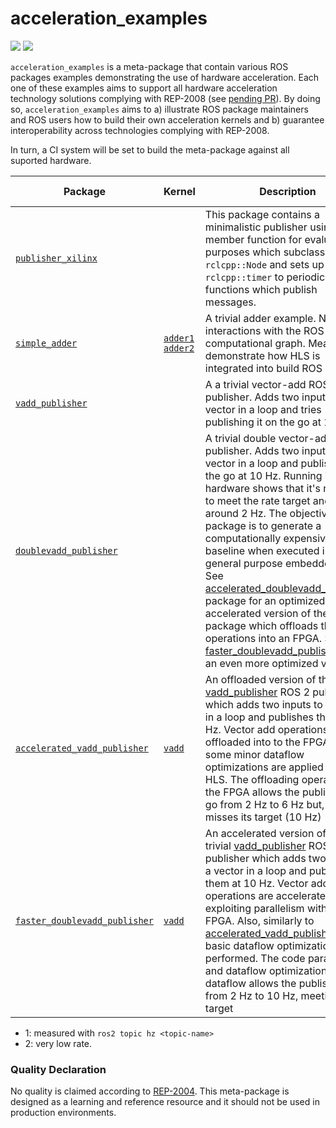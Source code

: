 # acceleration_examples

[![](https://img.shields.io/badge/hardware_acceleration-KV260-ec1c24.svg)](https://www.xilinx.com/products/som/kria/kv260-vision-starter-kit.html)
[![](https://img.shields.io/badge/hardware_acceleration-ZCU102-ec1c24.svg)](https://www.xilinx.com/products/boards-and-kits/ek-u1-zcu102-g.html)


`acceleration_examples` is a meta-package that contain various ROS packages examples demonstrating the use of hardware acceleration. Each one of these examples aims to support all hardware acceleration technology solutions complying with REP-2008 (see [pending PR](https://github.com/ros-infrastructure/rep/pull/324)). By doing so, `acceleration_examples` aims to a) illustrate ROS package maintainers and ROS users how to build their own acceleration kernels and b) guarantee interoperability across technologies complying with REP-2008.

In turn, a CI system will be set to build the meta-package against all suported hardware.


| Package | Kernel     | Description |   Acceleration factor | Technology | CPU baseline | Accelerated  |
|---------|------------|-------------|-----------------------|------------|--------------|--------------|
|[`publisher_xilinx`](publisher_xilinx) | | This package contains a minimalistic publisher using a member function for evaluation purposes which subclasses `rclcpp::Node` and sets up an `rclcpp::timer` to periodically call functions which publish messages. |   |  |  |
|[`simple_adder`](simple_adder) | [`adder1`](https://github.com/ros-acceleration/acceleration_examples/blob/main/simple_adder/src/adder1.cpp) [`adder2`](https://github.com/ros-acceleration/acceleration_examples/blob/main/simple_adder/src/adder2.cpp) | A trivial adder example. No interactions with the ROS 2 computational graph. Meant to demonstrate how HLS is integrated into build ROS 2 flows. |  N/A | KV260 | N/A |  |
|[`vadd_publisher`](vadd_publisher) | | A a trivial vector-add ROS 2 publisher. Adds two inputs to a vector in a loop and tries publishing it on the go at 10 Hz. |  | KV260 | 10 Hz<sup>[1](#myfootnote1)</sup> | |
|[`doublevadd_publisher`](doublevadd_publisher) | | A trivial double vector-add ROS 2 publisher. Adds two inputs to a vector in a loop and publishes on the go at 10 Hz. Running in hardware shows that it's not able to meet the rate target and stays at around 2 Hz. The objective of this package is to generate a computationally expensive baseline when executed in a general purpose embedded CPU. See [accelerated_doublevadd_publisher](accelerated_doublevadd_publisher) package for an optimized and accelerated version of the same package which offloads the vector operations into an FPGA. See [faster_doublevadd_publisher](faster_doublevadd_publisher) for an even more optimized version. |  | KV260 | 2 Hz<sup>[1](#myfootnote1)</sup> | |
| [`accelerated_vadd_publisher`](accelerated_doublevadd_publisher) | [`vadd`](https://github.com/ros-acceleration/acceleration_examples/blob/main/accelerated_doublevadd_publisher/src/vadd.cpp)  |  An offloaded version of the trivial [vadd_publisher](vadd_publisher) ROS 2 publisher which adds two inputs to a vector in a loop and publishes them at 10 Hz. Vector add operations are offloaded into to the FPGA and some minor dataflow optimizations are applied using HLS. The offloading operation into the FPGA allows the publisher to go from 2 Hz to 6 Hz but, still misses its target (10 Hz)  |      3x    |  KV260 |  2 Hz<sup>[1](#myfootnote1)</sup>  | 6 Hz<sup>[1](#myfootnote1)</sup> |
| [`faster_doublevadd_publisher`](faster_doublevadd_publisher) | [`vadd`](https://github.com/ros-acceleration/acceleration_examples/blob/main/faster_doublevadd_publisher/src/vadd.cpp)  |  An accelerated version of the trivial [vadd_publisher](https://github.com/ros-acceleration/acceleration_examples/tree/main/vadd_publisher) ROS 2 publisher which adds two inputs to a vector in a loop and publishes them at 10 Hz. Vector add operations are accelerated by exploiting parallelism with the FPGA. Also, similarly to [accelerated_vadd_publisher](accelerated_doublevadd_publisher), some basic dataflow optimizations are performed. The code parallelism and dataflow optimizations of the dataflow allows the publisher to go from 2 Hz to 10 Hz, meeting its target |      5x    |  KV260 |  2 Hz<sup>[1](#myfootnote1)</sup> | 10 Hz<sup>[1](#myfootnote1)</sup> |

- <a name="myfootnote1">1</a>: measured with `ros2 topic hz <topic-name>`
- <a name="myfootnote2">2</a>: very low rate.

### Quality Declaration

No quality is claimed according to [REP-2004](https://www.ros.org/reps/rep-2004.html). This meta-package is designed as a learning and reference resource and it should not be used in production environments.